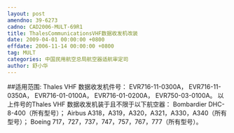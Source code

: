 ```yaml
---
layout: post
amendno: 39-6273
cadno: CAD2006-MULT-69R1
title: ThalesCommunicationsVHF数据收发机改装
date: 2009-04-01 00:00:00 +0800
effdate: 2006-11-14 00:00:00 +0800
tag: MULT
categories: 中国民用航空总局航空器适航审定司
author: 舒小华
---
```


##适用范围:
Thales VHF 数据收发机件号： EVR716-11-0300A， EVR716-11-0350A， EVR716-01-0100A， EVR716-01-0200A， EVR750-03-0100A。
以上件号的Thales VHF 数据收发机装于且不限于以下航空器： Bombardier DHC-8-400（所有型号）； Airbus A318，A319，A320，A321，A330，A340（所有型号）；     Boeing 717，727，737，747，757，767，777（所有型号）。

